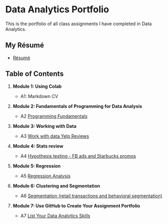 # Data Analytics Portfolio
This is the portfolio of all class assignments I have completed in Data Analytics. 

## My Résumé
- [Résumé](https://github.com/dotsenkokonstantin22/SUU/blob/main/Dotsenko_resume.ipynb)

## Table of Contents
1. **Module 1: Using Colab**
   - A1: Markdown CV
   
2. **Module 2: Fundamentals of Programming for Data Analysis**
   - A2 [Programming Fundamentals](https://github.com/dotsenkokonstantin22/SUU/blob/main/A2%20-%20programming%20fundamentals.ipynb)
   
3. **Module 3: Working with Data**
   - A3 [Work with data Yelp Reviews](https://github.com/dotsenkokonstantin22/SUU/blob/main/A3_Yelp_Reviews.ipynb)
  
4. **Module 4: Stats review**
   - A4 [Hypothesis testing - FB ads and Starbucks promos](https://github.com/dotsenkokonstantin22/SUU/blob/main/A4%20Stats%20Review.ipynb)

5. **Module 5: Regression**
   - A5 [Regression Analysis](https://github.com/dotsenkokonstantin22/SUU/blob/main/A5%20Regression.ipynb)

6. **Module 6: Clustering and Segmentation**
   - A6 [Segmentation (retail transactions and behavioral segmentation)](https://github.com/dotsenkokonstantin22/SUU/blob/main/A6%20Segmentation.ipynb)
   
7. **Module 7: Use GitHub to Create Your Assignment Portfolio**
    - A7 [List Your Data Analytics Skills](https://github.com/dotsenkokonstantin22/SUU/edit/main/README.md)
  

